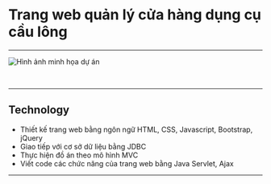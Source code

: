 # Trang web quản lý cửa hàng dụng cụ cầu lông 
---




![Hình ảnh minh họa dự án](https://vubaosport.vn/wp-content/uploads/2024/03/88-2024-poster.png)

<p>&nbsp;</p>

---

## Technology
-	Thiết kế trang web bằng ngôn ngữ HTML, CSS, Javascript, Bootstrap, jQuery
-	Giao tiếp với cơ sở dữ liệu bằng JDBC
-	Thực hiện đồ án theo mô hình MVC
-	Viết code các chức năng của trang web bằng Java Servlet, Ajax

---


